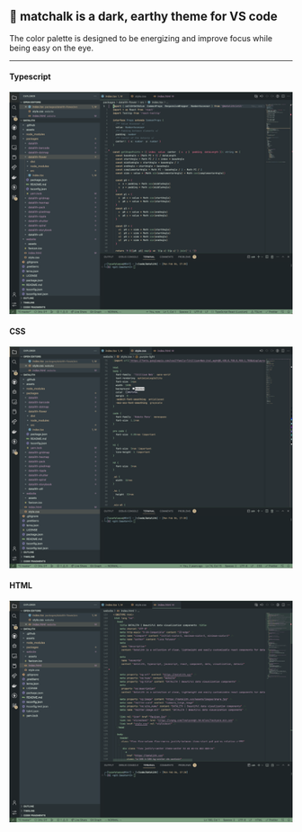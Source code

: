 ## 🍃 matchalk is a dark, earthy theme for VS code

The color palette is designed to be energizing and improve focus while being easy on the eye.

---

#### Typescript 
![](https://raw.githubusercontent.com/lucafalasco/matchalk/master/assets/theme-ts.png)

#### CSS
![](https://raw.githubusercontent.com/lucafalasco/matchalk/master/assets/theme-css.png)

#### HTML
![](https://raw.githubusercontent.com/lucafalasco/matchalk/master/assets/theme-html.png)

